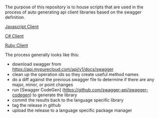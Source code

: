 The purpose of this repository is to house scripts that are used in the process of auto generating api client libraries based on the swagger definition.  

[Javascript Client](https://github.com/MyPureCloud/purecloud_api_sdk_javascript)

[C# Client](https://github.com/MyPureCloud/purecloud_api_sdk_csharp)

[Ruby Client](https://github.com/MyPureCloud/purecloud_api_sdk_ruby)

The process generally looks like this:

- download swagger from https://api.mypurecloud.com/api/v1/docs/swagger
- clean up the operation ids so they create useful method names
- do a diff against the previous swagger file to determine if there are any major, minor, or point changes
- run [Swagger CodeGen] (https://github.com/swagger-api/swagger-codegen) to generate the library
- commit the results back to the language specific library
- tag the release in github
- upload the release to a language specific package manager
